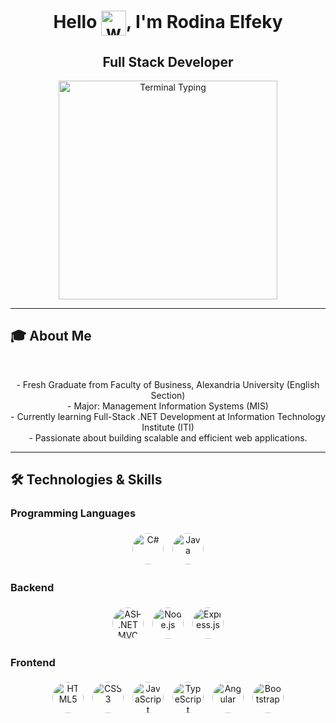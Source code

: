 <h1 align="center" >
  Hello <img src="https://media.giphy.com/media/hvRJCLFzcasrR4ia7z/giphy.gif" width="40" alt="waving hand" style="vertical-align:middle;" />, I'm Rodina Elfeky
</h1>

<h2 align="center" >
  Full Stack Developer
</h2>

<p align="center">
  <img src="https://user-images.githubusercontent.com/74038190/212749168-86d6c7ab-98da-409b-998f-c5b74721badd.gif" alt="Terminal Typing" width="350" />
</p>

---
  ## 🎓 About Me
  <br>
<p  align="center">
- Fresh Graduate from <bold>Faculty of Business, </bold> Alexandria University (English Section)  
  <br>
- Major: <bold> Management Information Systems (MIS) </bold>  
  <br>
- Currently learning <bold> Full-Stack .NET Development</bold> at Information Technology Institute (ITI)
  <br>
- Passionate about building scalable and efficient web applications.
</p>


---

## 🛠️ Technologies & Skills

### Programming Languages  
<p align="center">
  <img alt="C#" src="https://cdn.jsdelivr.net/gh/devicons/devicon/icons/csharp/csharp-original.svg" width="50" style="border-radius: 50%; margin: 5px;" />
  <img alt="Java" src="https://cdn.jsdelivr.net/gh/devicons/devicon/icons/java/java-original.svg" width="50" style="border-radius: 50%; margin: 5px;" />
</p>

### Backend  
<p align="center">
  <img alt="ASP.NET MVC" src="https://cdn.jsdelivr.net/gh/devicons/devicon/icons/dot-net/dot-net-original.svg" width="50" style="border-radius: 50%; margin: 5px;" />
  <img alt="Node.js" src="https://cdn.jsdelivr.net/gh/devicons/devicon/icons/nodejs/nodejs-original.svg" width="50" style="border-radius: 50%; margin: 5px;" />
  <img alt="Express.js" src="https://cdn.jsdelivr.net/gh/devicons/devicon/icons/express/express-original.svg" width="50" style="border-radius: 50%; margin: 5px;" />
</p>

### Frontend  
<p align="center">
  <img alt="HTML5" src="https://cdn.jsdelivr.net/gh/devicons/devicon/icons/html5/html5-original.svg" width="50" style="border-radius: 50%; margin: 5px;" />
  <img alt="CSS3" src="https://cdn.jsdelivr.net/gh/devicons/devicon/icons/css3/css3-original.svg" width="50" style="border-radius: 50%; margin: 5px;" />
  <img alt="JavaScript" src="https://cdn.jsdelivr.net/gh/devicons/devicon/icons/javascript/javascript-original.svg" width="50" style="border-radius: 50%; margin: 5px;" />
  <img alt="TypeScript" src="https://cdn.jsdelivr.net/gh/devicons/devicon/icons/typescript/typescript-original.svg" width="50" style="border-radius: 50%; margin: 5px;" />
  <img alt="Angular" src="https://cdn.jsdelivr.net/gh/devicons/devicon/icons/angularjs/angularjs-original.svg" width="50" style="border-radius: 50%; margin: 5px;" />
  <img alt="Bootstrap" src="https://cdn.jsdelivr.net/gh/devicons/devicon/icons/bootstrap/bootstrap-plain.svg" width="50" style="border-radius: 50%; margin: 5px;" />
<!----  <img alt="Tailwind CSS" src="https://cdn.jsdelivr.net/gh/devicons/devicon/icons/tailwindcss/tailwindcss-plain.svg" width="50" style="border-radius: 50%; margin: 5px;" />
</p>

### Databases  
<p align="center">
  <img alt="SQL Server" src="https://cdn.jsdelivr.net/gh/devicons/devicon/icons/microsoftsqlserver/microsoftsqlserver-plain.svg" width="50" style="border-radius: 50%; margin: 5px;" />
  <img alt="MongoDB" src="https://cdn.jsdelivr.net/gh/devicons/devicon/icons/mongodb/mongodb-original.svg" width="50" style="border-radius: 50%; margin: 5px;" />
</p>

### Tools & Version Control  
<p align="center">
  <img alt="Git" src="https://cdn.jsdelivr.net/gh/devicons/devicon/icons/git/git-original.svg" width="50" style="border-radius: 50%; margin: 5px;" />
  <img alt="GitHub" src="https://cdn.jsdelivr.net/gh/devicons/devicon/icons/github/github-original.svg" width="50" style="border-radius: 50%; margin: 5px;" />
</p>

---

## 📫 Connect with me

<p align="center">
  <a href="mailto:rodina.elfeky228@gmail.com" target="_blank" rel="noopener noreferrer">
    <img alt="Email" src="https://img.shields.io/badge/Email-D14836?style=flat&logo=gmail&logoColor=white&color=D14836" />
  </a>
  <a href="https://www.linkedin.com/in/rodinaelfeky" target="_blank" rel="noopener noreferrer">
    <img alt="LinkedIn" src="https://img.shields.io/badge/LinkedIn-0A66C2?style=flat&logo=linkedin&logoColor=white&color=0A66C2" />
  </a>
</p>

